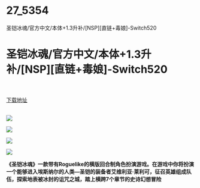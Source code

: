 # 27_5354
圣铠冰魂/官方中文/本体+1.3升补/[NSP][直链+毒娘]-Switch520
# 圣铠冰魂/官方中文/本体+1.3升补/[NSP][直链+毒娘]-Switch520
 <br/></br>
[下载地址](https://www.switch520.cc/article/5354 "下载地址")
<br/></br>

<p><span><strong><img src="http://lalaxiaojiejie.cf/upload/art/20200803-1/6794af5ec625f0600ef51077cf96bab0.jpeg"></strong></span></p>
<p><span><strong><img src="http://lalaxiaojiejie.cf/upload/art_editor/20200803-1/cac7b15b09aa2d3652f6c854715f8b76.jpg"></strong></span></p>
<p><span><strong><img src="http://lalaxiaojiejie.cf/upload/art_editor/20200803-1/92d8edaeedca6aaeb313bf530404495c.jpg"></strong></span></p>
<p><span><strong><img src="http://lalaxiaojiejie.cf/upload/art_editor/20200803-1/5f873bdca9e25ca2759c8ae2f2945876.jpg"></strong></span></p>
<p></p>
<p><span><strong><span style="font-size: 14px">《圣铠冰魂》一款带有Roguelike的横版回合制角色扮演游戏。在游戏中你将扮演一个能够进入埃斯纳尔的人类—圣铠的装备者艾维利亚·莱利可，征召英雄组成队伍，探索地表被冰封的诅咒之城，踏上横跨7个章节的史诗幻想冒险</span></strong></span></p>
<p></p>
